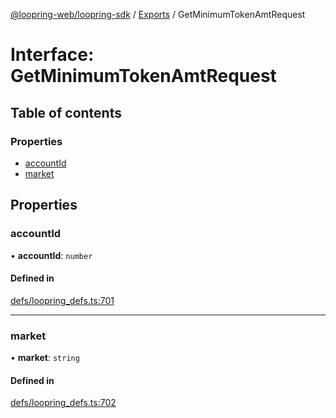 [@loopring-web/loopring-sdk](../README.md) / [Exports](../modules.md) / GetMinimumTokenAmtRequest

# Interface: GetMinimumTokenAmtRequest

## Table of contents

### Properties

- [accountId](GetMinimumTokenAmtRequest.md#accountid)
- [market](GetMinimumTokenAmtRequest.md#market)

## Properties

### accountId

• **accountId**: `number`

#### Defined in

[defs/loopring_defs.ts:701](https://github.com/Loopring/loopring_sdk/blob/b7df545/src/defs/loopring_defs.ts#L701)

___

### market

• **market**: `string`

#### Defined in

[defs/loopring_defs.ts:702](https://github.com/Loopring/loopring_sdk/blob/b7df545/src/defs/loopring_defs.ts#L702)
